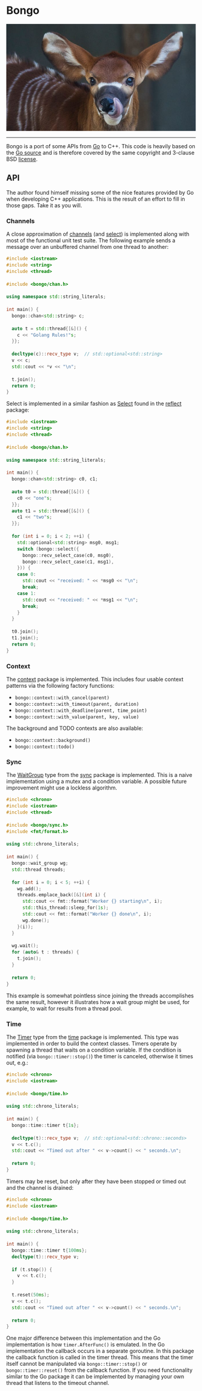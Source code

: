 # Bongo

![Baby Bongo](share/images/baby-bongo.jpg)

---

Bongo is a port of some APIs from [Go][] to C++. This code is heavily based
on the [Go source][] and is therefore covered by the same copyright and
3-clause BSD [license][].

[Go]: https://golang.org
[Go source]: https://github.com/golang/go
[license]: LICENSE

## API

The author found himself missing some of the nice features provided by Go
when developing C++ applications. This is the result of an effort to fill in
those gaps. Take it as you will.

### Channels

A close approximation of [channels][] (and [select][]) is implemented along
with most of the functional unit test suite. The following example sends a
message over an unbuffered channel from one thread to another:

```cpp
#include <iostream>
#include <string>
#include <thread>

#include <bongo/chan.h>

using namespace std::string_literals;

int main() {
  bongo::chan<std::string> c;

  auto t = std::thread{[&]() {
    c << "Golang Rules!"s;
  }};

  decltype(c)::recv_type v;  // std::optional<std::string>
  v << c;
  std::cout << *v << "\n";

  t.join();
  return 0;
}
```

Select is implemented in a similar fashion as [Select][] found in the
[reflect][] package:

```cpp
#include <iostream>
#include <string>
#include <thread>

#include <bongo/chan.h>

using namespace std::string_literals;

int main() {
  bongo::chan<std::string> c0, c1;

  auto t0 = std::thread{[&]() {
    c0 << "one"s;
  }};
  auto t1 = std::thread{[&]() {
    c1 << "two"s;
  }};

  for (int i = 0; i < 2; ++i) {
    std::optional<std::string> msg0, msg1;
    switch (bongo::select({
      bongo::recv_select_case(c0, msg0),
      bongo::recv_select_case(c1, msg1),
    })) {
    case 0:
      std::cout << "received: " << *msg0 << "\n";
      break;
    case 1:
      std::cout << "received: " << *msg1 << "\n";
      break;
    }
  }

  t0.join();
  t1.join();
  return 0;
}
```

[channels]: https://tour.golang.org/concurrency/2
[select]: https://tour.golang.org/concurrency/5
[Select]: https://golang.org/pkg/reflect/#Select
[reflect]:  https://golang.org/pkg/reflect/

### Context

The [context] package is implemented. This includes four usable context
patterns via the following factory functions:

- `bongo::context::with_cancel(parent)`
- `bongo::context::with_timeout(parent, duration)`
- `bongo::context::with_deadline(parent, time_point)`
- `bongo::context::with_value(parent, key, value)`

The background and TODO contexts are also available:

- `bongo::context::background()`
- `bongo::context::todo()`

[context]: https://golang.org/pkg/context/

### Sync

The [WaitGroup][] type from the [sync][] package is implemented. This is a
naive implementation using a mutex and a condition variable. A possible
future improvement might use a lockless algorithm.

```cpp
#include <chrono>
#include <iostream>
#include <thread>

#include <bongo/sync.h>
#include <fmt/format.h>

using std::chrono_literals;

int main() {
  bongo::wait_group wg;
  std::thread threads;

  for (int i = 0; i < 5; ++i) {
    wg.add();
    threads.emplace_back([&](int i) {
      std::cout << fmt::format("Worker {} starting\n", i);
      std::this_thread::sleep_for(1s);
      std::cout << fmt::format("Worker {} done\n", i);
      wg.done();
    }(i));
  }

  wg.wait();
  for (auto& t : threads) {
    t.join();
  }

  return 0;
}
```

This example is somewhat pointless since joining the threads accomplishes
the same result, however it illustrates how a wait group might be used, for
example, to wait for results from a thread pool.

[WaitGroup]: https://golang.org/pkg/sync/#WaitGroup
[sync]: https://golang.org/pkg/sync/

### Time

The [Timer][] type from the [time][] package is implemented. This type was
implemented in order to build the context classes. Timers operate by
spawning a thread that waits on a condition variable. If the condition is
notified (via `bongo::timer::stop()`) the timer is canceled, otherwise it
times out, e.g.:

```cpp
#include <chrono>
#include <iostream>

#include <bongo/time.h>

using std::chrono_literals;

int main() {
  bongo::time::timer t{1s};

  decltype(t)::recv_type v;  // std::optional<std::chrono::seconds>
  v << t.c();
  std::cout << "Timed out after " << v->count() << " seconds.\n";

  return 0;
}
```

Timers may be reset, but only after they have been stopped or timed out and
the channel is drained:

```cpp
#include <chrono>
#include <iostream>

#include <bongo/time.h>

using std::chrono_literals;

int main() {
  bongo::time::timer t{100ms};
  decltype(t)::recv_type v;

  if (t.stop()) {
    v << t.c();
  }

  t.reset(50ms);
  v << t.c();
  std::cout << "Timed out after " << v->count() << " seconds.\n";

  return 0;
}
```

One major difference between this implementation and the Go implementation
is how `timer.AfterFunc()` is emulated. In the Go implementation the
callback occurs in a separate goroutine. In this package the callback
function is called in the timer thread. This means that the timer itself
cannot be manipulated via `bongo::timer::stop()` or `bongo::timer::reset()`
from the callback function. If you need functionality similar to the Go
package it can be implemented by managing your own thread that listens to
the timeout channel.


[Timer]: https://golang.org/pkg/time/#Timer
[time]: https://golang.org/pkg/time/
